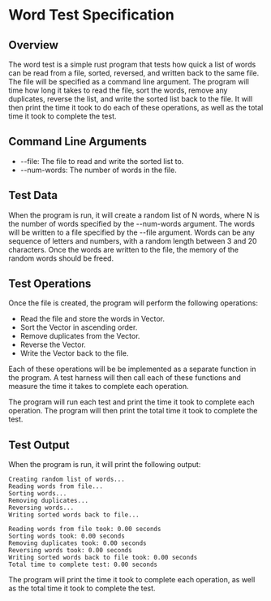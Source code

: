 # Word Test Specification

## Overview

The word test is a simple rust program that tests how quick a list of words can be read from a file, sorted, reversed, and written back to the same file.  The file will be specified as a command line argument.  The program will time how long it takes to read the file, sort the words, remove any duplicates, reverse the list, and write the sorted list back to the file.  It will then print the time it took to do each of these operations, as well as the total time it took to complete the test.

## Command Line Arguments

- --file: The file to read and write the sorted list to.
- --num-words: The number of words in the file.

## Test Data

When the program is run, it will create a random list of N words, where N is the number of words specified by the --num-words argument.  The words will be written to a file specified by the --file argument.  Words can be any sequence of letters and numbers, with a random length between 3 and 20 characters.  Once the words are written to the file, the memory of the random words should be freed.

## Test Operations

Once the file is created, the program will perform the following operations:

- Read the file and store the words in Vector<String>.
- Sort the Vector<String> in ascending order.
- Remove duplicates from the Vector<String>.
- Reverse the Vector<String>.
- Write the Vector<String> back to the file.

Each of these operations will be be implemented as a separate function in the program.
A test harness will then call each of these functions and measure the time it takes to complete each operation.

The program will run each test and print the time it took to complete each operation.
The program will then print the total time it took to complete the test.

## Test Output

When the program is run, it will print the following output:

```
Creating random list of words...
Reading words from file...
Sorting words...
Removing duplicates...
Reversing words...
Writing sorted words back to file...

Reading words from file took: 0.00 seconds
Sorting words took: 0.00 seconds
Removing duplicates took: 0.00 seconds
Reversing words took: 0.00 seconds
Writing sorted words back to file took: 0.00 seconds
Total time to complete test: 0.00 seconds
```

The program will print the time it took to complete each operation, as well as the total time it took to complete the test.
